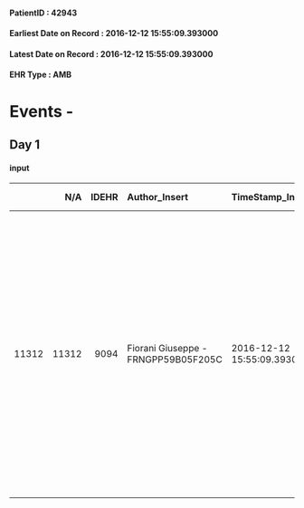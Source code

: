 
#### PatientID : 42943
#### Earliest Date on Record : 2016-12-12 15:55:09.393000
#### Latest Date on Record : 2016-12-12 15:55:09.393000
#### EHR Type : AMB

# Events - 

## Day 1

#### input
|       |    N/A |   IDEHR | Author_Insert                       | TimeStamp_Insert           | EHRType   |   PatientID |   IDDigitalSignDocument | persone_vicine   |   Unnamed: 0_x.1 |   IDANAMNESI_SOCIALE | Patient   | FamigliaAltro   | Paziente_T   | FamigliaAltro_T   |   Non_Rilevabile_x.1 | Note_Non_Rilevabile_x.1   | opt_Problemi   | Note_I                                                                                                                                                                            | ds_note_timori                                                                                                    | opt_paziente_a   | opt_famiglia_a   | opt_adeguatezza   | opt_paziente_solo   | ds_note_con                                                                                                                                                                                                                                                                                                                                           | opt_presente_assente   | Presenza_minori   | Caregiver_principale   | opt_capacita   | opt_necessario   | opt_presente   | opt_risorse_ec   | opt_paziente_psi   | opt_Ins_vol   | opt_paziente_ad   | opt_caregiver_ad   | opt_esenzione   | opt_inv_civile   | Needs     | Fragility   | opt_disponibilita_f   | opt_indennita_acc   | opt_legge   | opt_famiglia_psi   | opt_disponibilit_paz   |
|------:|-------:|--------:|:------------------------------------|:---------------------------|:----------|------------:|------------------------:|:-----------------|-----------------:|---------------------:|:----------|:----------------|:-------------|:------------------|---------------------:|:--------------------------|:---------------|:----------------------------------------------------------------------------------------------------------------------------------------------------------------------------------|:------------------------------------------------------------------------------------------------------------------|:-----------------|:-----------------|:------------------|:--------------------|:------------------------------------------------------------------------------------------------------------------------------------------------------------------------------------------------------------------------------------------------------------------------------------------------------------------------------------------------------|:-----------------------|:------------------|:-----------------------|:---------------|:-----------------|:---------------|:-----------------|:-------------------|:--------------|:------------------|:-------------------|:----------------|:-----------------|:----------|:------------|:----------------------|:--------------------|:------------|:-------------------|:-----------------------|
| 11312 |  11312 |    9094 | Fiorani Giuseppe - FRNGPP59B05F205C | 2016-12-12 15:55:09.393000 | AMB       |       42943 |                  579860 | N/A              |             4824 |                 3125 | No#0      | Si#1            | No#0         | Si#1              |                    0 | NR                        | No#0           | La pz non ha cognizione di malattia oncologica diffusa,anche per vasculopatia cerebrale. Il nipote √® informato della diagnosi e dell'assenza di spazi di trattamento terapeutico | Il nipote Alessandro ha chiesto l'avvicinamento della pz nella zona di sua residenza,per poterla assistere meglio | Indefinite#2     | Congruenti#1     | Si#1              | Si#1                | La pz √® vedova da circa due decenni e da qualche tempo conviveva con una persona a sua volta in et√† avanzata. Ha due nipoti:uno vive in Sardegna,mentre il nipote Alessandro di aa 56,vive nelle immediate vicinanze dell'hospice Vidas.Lo stesso nipote si occupa dell'assistenza e ha chiesto l'avvicinamento della pz per poterla seguire meglio | Presente#1             | No#0              | Il nipote              | Adeguato#0     | No#0             | No#0           | Adeguate#1       | No#0               | No#0          | Problematica#0    | Totale#2           | No#0            | No#0             | Clinici#0 | nessuna#0   | No#0                  | No#0                | No#0        | No#0               | No#0                   |



